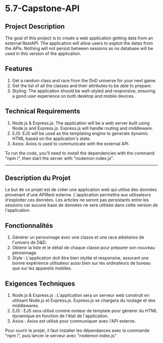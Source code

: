 # 5.7-Capstone-API
 
## Project Description
The goal of this project is to create a web application getting data from an external RestAPI. The application will allow users to exploit the datas from the APIs. 
Nothing will not persist between sessions as no database will be used in this version of the application.

## Features
1. Get a random class and race from the DnD universe for your next game.
2. Get the list of all the classes and their attributes to be able to prepare.
3. Styling: The application should be well-styled and responsive, ensuring a good user experience on both desktop and mobile devices.

## Technical Requirements
1. Node.js & Express.js: The application will be a web server built using Node.js and Express.js. Express.js will handle routing and middleware.
2. EJS: EJS will be used as the templating engine to generate dynamic HTML based on the application's state.
3. Axios: Axios is used to communicate with the external API.

To run the code, you'll need to install the dependencies with the command "npm i", then start the server with "nodemon index.js".

____________________________________________________________________________________________________________

## Description du Projet
Le but de ce projet est de créer une application web qui utilise des données provenant d'une APIRest externe. L'application permettra aux utilisateurs d'exploiter ces données. 
Les articles ne seront pas persistants entre les sessions car aucune base de données ne sera utilisée dans cette version de l'application.

## Fonctionnalités
1. Générer un personnage avec une classe et une race aléatoires de l'univers de D&D.
2. Obtenir la liste et le détail de chaque classe pour préparer son nouveau perosnnage.
3. Style : L'application doit être bien stylée et responsive, assurant une bonne expérience utilisateur aussi bien sur les ordinateurs de bureau que sur les appareils mobiles.

## Exigences Techniques
1. Node.js & Express.js : L'application sera un serveur web construit en utilisant Node.js et Express.js. Express.js se chargera du routage et des middlewares.
2. EJS : EJS sera utilisé comme moteur de template pour générer du HTML dynamique en fonction de l'état de l'application.
3. Axios : Axios est utilisé pour communiquer avec l'API externe.

Pour ouvrir le projet, il faut installer les dépendances avec la commande "npm i", puis lancer le serveur avec "nodemon index.js"
